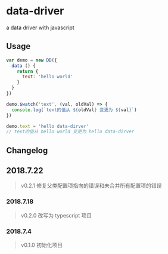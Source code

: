 # data-driver
a data driver with javascript

## Usage
```js
var demo = new DD({
  data () {
    return {
      text: 'hello world'
    }
  }
})

demo.$watch('text', (val, oldVal) => {
  console.log(`text的值从 ${oldVal} 变更为 ${val}`)
})

demo.text = 'hello data-dirver'
// text的值从 hello world 变更为 hello data-dirver
```

## Changelog
## 2018.7.22
> v0.2.1 修复父类配置项指向的错误和未合并所有配置项的错误

### 2018.7.18
> v0.2.0 改写为 typescript 项目

### 2018.7.4
> v0.1.0 初始化项目
